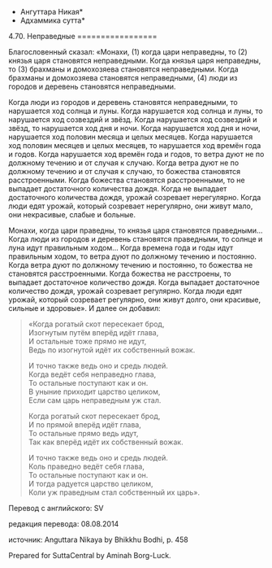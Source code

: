 * Ангуттара Никая*
* Адхаммика сутта*

4\.70\. Неправедные
\=\=\=\=\=\=\=\=\=\=\=\=\=\=\=\=\=

Благословенный сказал: «Монахи, \(1\) когда цари неправедны, то \(2\) князья царя становятся неправедными\. Когда князья царя неправедны, то \(3\) брахманы и домохозяева становятся неправедными\. Когда брахманы и домохозяева становятся неправедными, \(4\) люди из городов и деревень становятся неправедными\.

Когда люди из городов и деревень становятся неправедными, то нарушается ход солнца и луны\. Когда нарушается ход солнца и луны, то нарушается ход созвездий и звёзд\. Когда нарушается ход созвездий и звёзд, то нарушается ход дня и ночи\. Когда нарушается ход дня и ночи, нарушается ход половин месяца и целых месяцев\. Когда нарушается ход половин месяцев и целых месяцев, то нарушается ход времён года и годов\. Когда нарушается ход времён года и годов, то ветра дуют не по должному течению и от случая к случаю\. Когда ветра дуют не по должному течению и от случая к случаю, то божества становятся расстроенными\. Когда божества становятся расстроенными, то не выпадает достаточного количества дождя\. Когда не выпадает достаточного количества дождя, урожай созревает нерегулярно\. Когда люди едят урожай, который созревает нерегулярно, они живут мало, они некрасивые, слабые и больные\.

Монахи, когда цари праведны, то князья царя становятся праведными… Когда люди из городов и деревень становятся праведными, то солнце и луна идут правильным ходом… Когда времена года и годы идут правильным ходом, то ветра дуют по должному течению и постоянно\. Когда ветра дуют по должному течению и постоянно, то божества не становятся расстроенными\. Когда божества не расстроены, то выпадает достаточное количество дождя\. Когда выпадает достаточное количество дождя, урожай созревает регулярно\. Когда люди едят урожай, который созревает регулярно, они живут долго, они красивые, сильные и здоровые»\. И далее он добавил:

> «Когда рогатый скот пересекает брод,  
> Изогнутым путём вперёд идёт глава,  
> И остальные тоже прямо не идут,  
> Ведь по изогнутой идёт их собственный вожак\.  
>   
> И точно также ведь оно и средь людей\.  
> Когда ведёт себя неправедно глава,  
> То остальные поступают как и он\.  
> В уныние приходит царство целиком,  
> Если сам царь неправедным уж стал\.  
>   
> Когда рогатый скот пересекает брод,  
> И по прямой вперёд идёт глава,  
> То остальные прямо ведь идут,  
> Так как вперёд идёт их собственный вожак\.  
>   
> И точно также ведь оно и средь людей\.  
> Коль праведно ведёт себя глава,  
> То остальные поступают как и он\.  
> И тогда радуется царство целиком,  
> Коли уж праведным стал собственный их царь»\.

Перевод с английского: SV

редакция перевода: 08\.08\.2014

источник: Anguttara Nikaya by Bhikkhu Bodhi, p\. 458

Prepared for SuttaCentral by Aminah Borg\-Luck\.